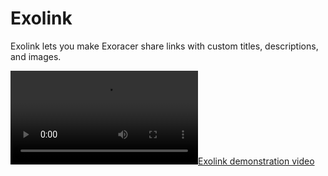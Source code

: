 # Exolink
Exolink lets you make Exoracer share links with custom titles, descriptions, and images.

[![Exolink demonstration video](./demonstration.mp4)](#)
